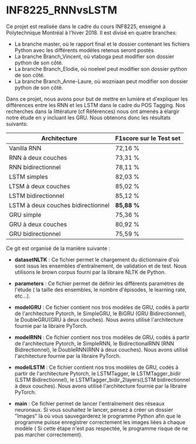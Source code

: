 # INF8225_RNNvsLSTM
Ce projet est realisée dans le cadre du cours INF8225, enseigné à Polytechnique Montréal à l'hiver 2018. Il est divisé en quatre branches:
  - La branche master, où le rapport final et le dossier contenant les fichiers Python avec les différents modèles retenus seront postés 
  - La branche Branch_Vincent,  où vtaboga peut modifier son dossier python de son côté.
  - La branche Branch_Elodie, où noeleel peut modifier son dossier python de son côté.
  - La branche Branch_Anne-Laure, où wozniaan peut modifier son dossier python de son côté.
  
  Dans ce projet, nous avons pour but de mettre en lumière et d'expliquer les différences entre les RNN et les LSTM dans le cadre du POS Tagging. Nos recherches dans la littérature (cf Références) nous ont amenés à élargir notre étude en y incluant les GRU. Nous obtenons donc les résultats suivants:
  
|           Architecture              |  F1score sur le Test set  |
|-------------------------------------|---------------------------|  
|Vanilla RNN                          |             72,16 %       |
|RNN à deux couches	                  |            	73,31 %       |
|RNN bidirectionnel	                  |            	78,11 %       |
|LSTM simples	                        |      	      82,03 %       |
|LTSM à deux couches	                |            	85,02 %       |
|LSTM bidirectionnel	                |            	85,12 %       |
|LSTM à deux couches bidirectionnel   |             **85,88 %**       |
|GRU simple	                          |    	        75,36 %       |
|GRU à deux couches	                  |            	80,92 %       |
|GRU bidirectionnel	                  |            	75,59 %       |
  
 Ce git est organisé de la manière suivante :
 
-   **datasetNLTK** : Ce fichier permet le chargement du dictionnaire d'où sont issus les ensembles d'entraînement, de validation et de test. Nous utilisons le brown corpus fourni par la libraire NLTK de Python.
  
-   **parameters** : Ce fichier permet de définir les différents paramètres de l'étude ( la taille des ensembles, le nombre d'épisodes, le learning rate, etc...).
  
-   **modelGRU** : Ce fichier contient nos tros modèles de GRU, codés à partir de l'architecture Pytorch, le SimpleGRU, le BiGRU (GRU Bidirectionnel), le DoubleGRU(GRU à deux couches). Nous avons utilisé l'architecture fournie par la libraire PyTorch.
  
-  **modelRNN** : Ce fichier contient nos tros modèles de GRU, codés à partir de l'architecture Pytorch, le SimpleRNN, le BidirectionalRNN (RNN Bidirectionnel), le DoubleRNN(RNN à deux couches). Nous avons utilisé l'architecture fournie par la libraire PyTorch.
  
-   **modelLSTM** : Ce fichier contient nos tros modèles de GRU, codés à partir de l'architecture Pytorch, le LSTMTagger, le LSTMTagger_bidir (LSTM Bidirectionnel), le LSTMTagger_bidir_2layers(LSTM bidirectionnel à deux couches). Nous avons utilisé l'architecture fournie par la libraire PyTorch.
  
-   **main** : Ce fichier permet de lancer l'entraînement des réseaux neuronaux. Si vous souhaitez le lancer, pensez à créer un dossier "Images" là où vous sauvegarderez le programme Python afin que le programme puisse enregistrer correctement les images liées à chaque modèle ( Si cette étape n'est pas respectée, le programme risque de ne pas marcher correctement).
